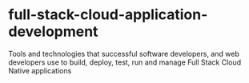 # full-stack-cloud-application-development
Tools and technologies that successful software developers, and web developers use to build, deploy, test, run and manage Full Stack Cloud Native applications
